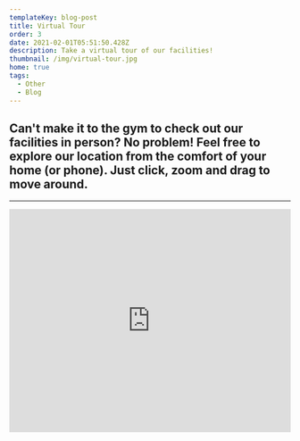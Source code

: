 ```yaml
---
templateKey: blog-post
title: Virtual Tour
order: 3
date: 2021-02-01T05:51:50.428Z
description: Take a virtual tour of our facilities!
thumbnail: /img/virtual-tour.jpg
home: true
tags:
  - Other
  - Blog
---
```




## Can't make it to the gym to check out our facilities in person? No problem! Feel free to explore our location from the comfort of your home (or phone). Just click, zoom and drag to move around.




---





<iframe width="100%" height="400" src="https://tour.metareal.com/apps/player?asset=31e6f748-70d1-414b-9653-8d6026ad491e" frameborder="0" allow="xr-spatial-tracking; accelerometer; magnetometer; gyroscope" allowvr="yes" allowfullscreen="yes"></iframe>
